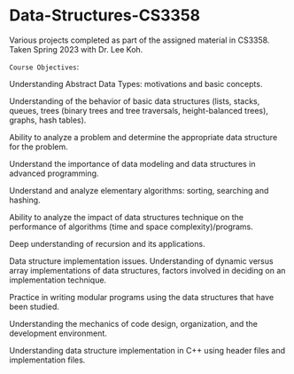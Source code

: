 # Data-Structures-CS3358

Various projects completed as part of the assigned material in CS3358. Taken Spring 2023 with Dr. Lee Koh.


``Course Objectives``:

Understanding Abstract Data Types: motivations and basic concepts.

Understanding of the behavior of basic data structures (lists, stacks, queues, trees (binary trees and tree traversals, height-balanced trees), graphs, hash tables).

Ability to analyze a problem and determine the appropriate data structure for the problem.

Understand the importance of data modeling and data structures in advanced programming.

Understand and analyze elementary algorithms: sorting, searching and hashing.

Ability to analyze the impact of data structures technique on the performance of algorithms (time and space complexity)/programs.

Deep understanding of recursion and its applications.

Data structure implementation issues. Understanding of dynamic versus array implementations of data structures, factors involved in deciding on an implementation technique.

Practice in writing modular programs using the data structures that have been studied.

Understanding the mechanics of code design, organization, and the development environment.

Understanding data structure implementation in C++ using header files and implementation files.
